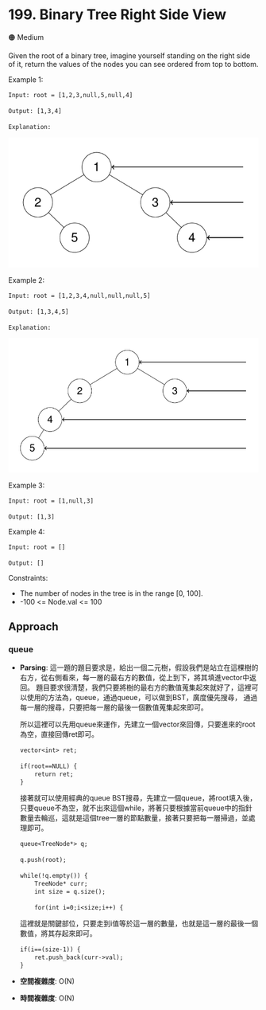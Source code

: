 # 199. Binary Tree Right Side View

🟠 Medium

Given the root of a binary tree, imagine yourself standing on the right side of it, return the values of the nodes you can see ordered from top to bottom.

Example 1:
```
Input: root = [1,2,3,null,5,null,4]

Output: [1,3,4]

Explanation:
```
![alt text](image.png)

Example 2:
```
Input: root = [1,2,3,4,null,null,null,5]

Output: [1,3,4,5]

Explanation:
```
![alt text](image-1.png)

Example 3:
```
Input: root = [1,null,3]

Output: [1,3]
```

Example 4:
```
Input: root = []

Output: []
```

Constraints:
- The number of nodes in the tree is in the range [0, 100].
- -100 <= Node.val <= 100

## Approach
### queue
- **Parsing**: 
    這一題的題目要求是，給出一個二元樹，假設我們是站立在這棵樹的右方，從右側看來，每一層的最右方的數值，從上到下，將其填進vector中返回。
    題目要求很清楚，我們只要將樹的最右方的數值蒐集起來就好了，這裡可以使用的方法為，queue，通過queue，可以做到BST，廣度優先搜尋，
    通過每一層的搜尋，只要把每一層的最後一個數值蒐集起來即可。

    所以這裡可以先用queue來運作，先建立一個vector來回傳，只要進來的root為空，直接回傳ret即可。
    ```
    vector<int> ret;

    if(root==NULL) {
        return ret;
    }
    ```

    接著就可以使用經典的queue BST搜尋，先建立一個queue，將root填入後，只要queue不為空，就不出來這個while，將著只要根據當前queue中的指針數量去輪巡，這就是這個tree一層的節點數量，接著只要把每一層掃過，並處理即可。
    ```
    queue<TreeNode*> q;

    q.push(root);

    while(!q.empty()) {
        TreeNode* curr;
        int size = q.size();

        for(int i=0;i<size;i++) {
    ```

    這裡就是關鍵部位，只要走到i值等於這一層的數量，也就是這一層的最後一個數值，將其存起來即可。
    ```
    if(i==(size-1)) {
        ret.push_back(curr->val);
    }
    ```
- **空間複雜度**: O(N)
- **時間複雜度**: O(N)